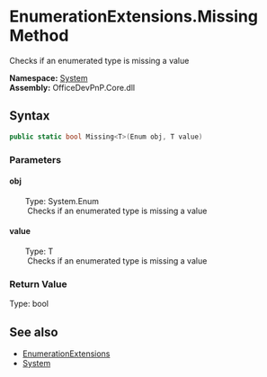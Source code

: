 # EnumerationExtensions.Missing Method  
 Checks if an enumerated type is missing a value   

**Namespace:** [System](System.md)  
**Assembly:** OfficeDevPnP.Core.dll  
## Syntax
```C#
public static bool Missing<T>(Enum obj, T value)
```
### Parameters
#### obj  
&emsp;&emsp;Type: System.Enum  
&emsp;&emsp; Checks if an enumerated type is missing a value   

  

#### value  
&emsp;&emsp;Type: T  
&emsp;&emsp; Checks if an enumerated type is missing a value   

  

### Return Value
Type: bool  

## See also
- [EnumerationExtensions](System.EnumerationExtensions.md) 
- [System](System.md) 

